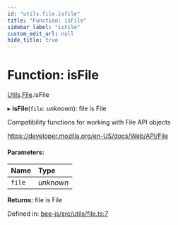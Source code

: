 ```yaml
---
id: "utils.file.isfile"
title: "Function: isFile"
sidebar_label: "isFile"
custom_edit_url: null
hide_title: true
---
```


# Function: isFile

[Utils](../modules/utils.md).[File](../modules/utils.file.md).isFile

▸ **isFile**(`file`: *unknown*): file is File

Compatibility functions for working with File API objects

https://developer.mozilla.org/en-US/docs/Web/API/File

#### Parameters:

Name | Type |
:------ | :------ |
`file` | *unknown* |

**Returns:** file is File

Defined in: [bee-js/src/utils/file.ts:7](https://github.com/ethersphere/bee-js/blob/7dfd556/src/utils/file.ts#L7)
